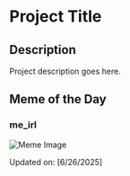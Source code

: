# Project Title

## Description

Project description goes here.

## Meme of the Day

### me_irl
![Meme Image](https://i.redd.it/mkvl9use2t8f1.png)

Updated on: [6/26/2025]
